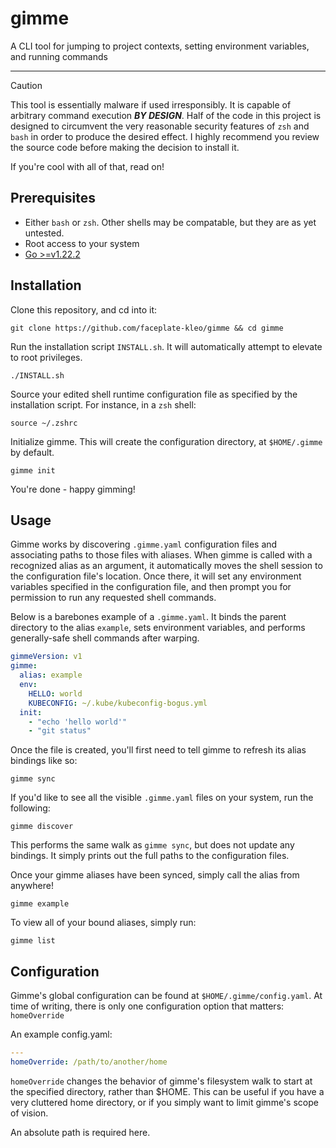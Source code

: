 # gimme
A CLI tool for jumping to project contexts, setting environment variables, and running commands
___

> [!CAUTION]
> This tool is essentially malware if used irresponsibly. It is capable of arbitrary command execution _**BY DESIGN**_.
> Half of the code in this project is designed to circumvent the very reasonable security features of `zsh` and `bash` in order to produce the desired effect.
> I highly recommend you review the source code before making the decision to install it.
>
> If you're cool with all of that, read on!

## Prerequisites

- Either `bash` or `zsh`. Other shells may be compatable, but they are as yet untested.
- Root access to your system
- [Go >=v1.22.2](https://go.dev/doc/install)

## Installation
Clone this repository, and cd into it:
```
git clone https://github.com/faceplate-kleo/gimme && cd gimme
```
Run the installation script `INSTALL.sh`. It will automatically attempt to elevate to root privileges.
```
./INSTALL.sh
```
Source your edited shell runtime configuration file as specified by the installation script. For instance, in a `zsh` shell:
```
source ~/.zshrc
```
Initialize gimme. This will create the configuration directory, at `$HOME/.gimme` by default.
```
gimme init
```

You're done - happy gimming!

## Usage
Gimme works by discovering `.gimme.yaml` configuration files and associating paths to those files with aliases.
When gimme is called with a recognized alias as an argument, it automatically moves the shell session to the configuration file's location.
Once there, it will set any environment variables specified in the configuration file, and then prompt you for permission to run any requested shell commands.

Below is a barebones example of a `.gimme.yaml`. It binds the parent directory to the alias `example`, sets environment variables, and performs generally-safe shell commands after warping.
```yaml
gimmeVersion: v1
gimme:
  alias: example
  env:
    HELLO: world
    KUBECONFIG: ~/.kube/kubeconfig-bogus.yml
  init:
    - "echo 'hello world'"
    - "git status"
```

Once the file is created, you'll first need to tell gimme to refresh its alias bindings like so:
```
gimme sync
```

If you'd like to see all the visible `.gimme.yaml` files on your system, run the following:
```
gimme discover
```
This performs the same walk as `gimme sync`, but does not update any bindings. It simply prints out the full paths to the configuration files.


Once your gimme aliases have been synced, simply call the alias from anywhere!
```
gimme example
```

To view all of your bound aliases, simply run:
```
gimme list
```

## Configuration

Gimme's global configuration can be found at `$HOME/.gimme/config.yaml`. At time of writing, there is only one configuration option that matters: `homeOverride`

An example config.yaml:
```yaml
---
homeOverride: /path/to/another/home
```

`homeOverride` changes the behavior of gimme's filesystem walk to start at the specified directory, rather than $HOME. 
This can be useful if you have a very cluttered home directory, or if you simply want to limit gimme's scope of vision. 

An absolute path is required here.